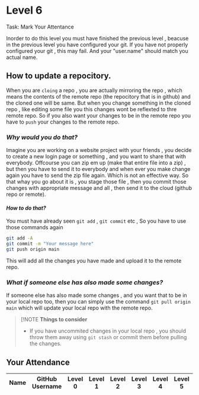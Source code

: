 # Level 6

Task: Mark Your Attentance

Inorder to do this level you must have finished the previous level , beacuse in the previous level you have configured your git. If you have not properly configured your git , this may fail. And your "user.name" should match you actual name.

## How to update a repocitory. 

When you are `cloing` a repo , you are actually mirroring the repo , which means the contents of the remote repo (the repocitory that is in github) and the cloned one will be same. But when you change something in the cloned repo , like editing some file you this changes wont be reflexted to thre remote repo. So if you also want your changes to be in the remote repo you have to `push` your changes to the remote repo.

### *Why would you do that?* 
Imagine you are working on a website project with your friends , you decide to create a new login page or something , and you want to share that with everybody. Offcourse you can zip em up (make that entire file into a zip)  , but then you have to send it to everybody and when ever you make change again you have to send the zip file again. Which is not an effective way. So that whay you go about it is , you stage those file , then you commit those changes with appropriate message and all , then send it to the cloud (github repo or remote). 

#### *How to do that?*
You must have already seen `git add` , `git commit` etc , So you have to use those commands again 

```bash
git add -A
git commit -m "Your message here"
git push origin main 
```
This will add all the changes you have made and upload it to the remote repo. 

### *What if someone else has also made some changes?*
If someone else has also made some changes , and you want that to be in your local repo too, then you can simply use the command `git pull origin main` which will update your local repo with the remote repo.
>[!NOTE
> **Things to consider**
> - If you have uncommited changes in your local repo , you should throw them away using `git stash` or commit them before pulling the changes.

## Your Attendance

|Name| GitHub Username|Level 0| Level 1 | Level 2 | Level 3 | Level 4 | Level 5 | Level 6 |
|----|----------------|--------|---------|---------|---------|---------|---------|---------|
